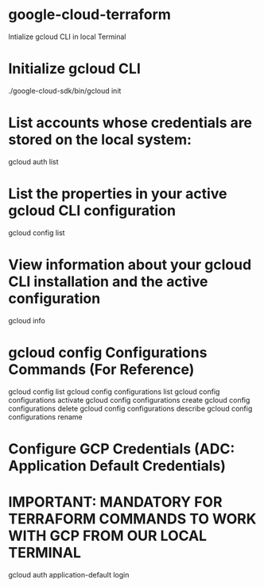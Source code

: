 # google-cloud-terraform

Intialize gcloud CLI in local Terminal
# Initialize gcloud CLI
./google-cloud-sdk/bin/gcloud init

# List accounts whose credentials are stored on the local system:
gcloud auth list

# List the properties in your active gcloud CLI configuration
gcloud config list

# View information about your gcloud CLI installation and the active configuration
gcloud info

# gcloud config Configurations Commands (For Reference)
gcloud config list
gcloud config configurations list
gcloud config configurations activate
gcloud config configurations create
gcloud config configurations delete
gcloud config configurations describe
gcloud config configurations rename

# Configure GCP Credentials (ADC: Application Default Credentials)
# IMPORTANT: MANDATORY FOR TERRAFORM COMMANDS TO WORK WITH GCP FROM OUR LOCAL TERMINAL
gcloud auth application-default login
